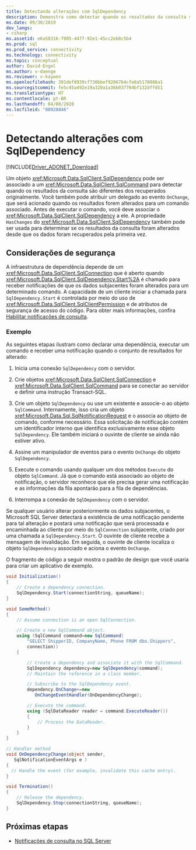 ```yaml
---
title: Detectando alterações com SqlDependency
description: Demonstra como detectar quando os resultados da consulta serão diferentes daqueles recebidos originalmente.
ms.date: 09/30/2019
dev_langs:
- csharp
ms.assetid: e6a58316-f005-4477-92e1-45cc2eb8c5b4
ms.prod: sql
ms.prod_service: connectivity
ms.technology: connectivity
ms.topic: conceptual
author: David-Engel
ms.author: v-daenge
ms.reviewer: v-kaywon
ms.openlocfilehash: 391def8939cf730bbef9206764cfe8a5170088a1
ms.sourcegitcommit: fe5c45a492e19a320a1a36b037704bf132dffd51
ms.translationtype: HT
ms.contentlocale: pt-BR
ms.lasthandoff: 04/08/2020
ms.locfileid: "80928846"
---
```

# <a name="detecting-changes-with-sqldependency"></a>Detectando alterações com SqlDependency

[!INCLUDE[Driver_ADONET_Download](../../../includes/driver_adonet_download.md)]

Um objeto <xref:Microsoft.Data.SqlClient.SqlDependency> pode ser associado a um <xref:Microsoft.Data.SqlClient.SqlCommand> para detectar quando os resultados da consulta são diferentes dos recuperados originalmente. Você também pode atribuir um delegado ao evento `OnChange`, que será acionado quando os resultados forem alterados para um comando associado. Antes de executar o comando, você deve associar o <xref:Microsoft.Data.SqlClient.SqlDependency> a ele. A propriedade `HasChanges` do <xref:Microsoft.Data.SqlClient.SqlDependency> também pode ser usada para determinar se os resultados da consulta foram alterados desde que os dados foram recuperados pela primeira vez.

## <a name="security-considerations"></a>Considerações de segurança

A infraestrutura de dependência depende de um <xref:Microsoft.Data.SqlClient.SqlConnection> que é aberto quando <xref:Microsoft.Data.SqlClient.SqlDependency.Start%2A> é chamado para receber notificações de que os dados subjacentes foram alterados para um determinado comando. A capacidade de um cliente iniciar a chamada para `SqlDependency.Start` é controlada por meio do uso de <xref:Microsoft.Data.SqlClient.SqlClientPermission> e de atributos de segurança de acesso do código. Para obter mais informações, confira [Habilitar notificações de consulta](enable-query-notifications.md).

### <a name="example"></a>Exemplo

As seguintes etapas ilustram como declarar uma dependência, executar um comando e receber uma notificação quando o conjunto de resultados for alterado:

1. Inicia uma conexão `SqlDependency` com o servidor.

2. Crie objetos <xref:Microsoft.Data.SqlClient.SqlConnection> e <xref:Microsoft.Data.SqlClient.SqlCommand> para se conectar ao servidor e definir uma instrução Transact-SQL.

3. Crie um objeto `SqlDependency` ou use um existente e associe-o ao objeto `SqlCommand`. Internamente, isso cria um objeto <xref:Microsoft.Data.Sql.SqlNotificationRequest> e o associa ao objeto de comando, conforme necessário. Essa solicitação de notificação contém um identificador interno que identifica exclusivamente esse objeto `SqlDependency`. Ele também iniciará o ouvinte de cliente se ainda não estiver ativo.

4. Assine um manipulador de eventos para o evento `OnChange` do objeto `SqlDependency`.

5. Execute o comando usando qualquer um dos métodos `Execute` do objeto `SqlCommand`. Já que o comando está associado ao objeto de notificação, o servidor reconhece que ele precisa gerar uma notificação e as informações da fila apontarão para a fila de dependências.

6. Interrompa a conexão de `SqlDependency` com o servidor.

Se qualquer usuário alterar posteriormente os dados subjacentes, o Microsoft SQL Server detectará a existência de uma notificação pendente para tal alteração e postará uma notificação que será processada e encaminhada ao cliente por meio do `SqlConnection` subjacente, criado por uma chamada a `SqlDependency.Start`. O ouvinte de cliente recebe a mensagem de invalidação. Em seguida, o ouvinte de cliente localiza o objeto `SqlDependency` associado e aciona o evento `OnChange`.

O fragmento de código a seguir mostra o padrão de design que você usaria para criar um aplicativo de exemplo.

```csharp
void Initialization()
{
    // Create a dependency connection.
    SqlDependency.Start(connectionString, queueName);
}

void SomeMethod()
{
    // Assume connection is an open SqlConnection.

    // Create a new SqlCommand object.
    using (SqlCommand command=new SqlCommand(
        "SELECT ShipperID, CompanyName, Phone FROM dbo.Shippers",
        connection))
    {

        // Create a dependency and associate it with the SqlCommand.
        SqlDependency dependency=new SqlDependency(command);
        // Maintain the reference in a class member.

        // Subscribe to the SqlDependency event.
        dependency.OnChange+=new
           OnChangeEventHandler(OnDependencyChange);

        // Execute the command.
        using (SqlDataReader reader = command.ExecuteReader())
        {
            // Process the DataReader.
        }
    }
}

// Handler method
void OnDependencyChange(object sender,
   SqlNotificationEventArgs e )
{
  // Handle the event (for example, invalidate this cache entry).
}

void Termination()
{
    // Release the dependency.
    SqlDependency.Stop(connectionString, queueName);
}
```

## <a name="next-steps"></a>Próximas etapas
- [Notificações de consulta no SQL Server](query-notifications-sql-server.md)
